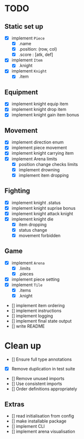 # TODO
## Static set up
- [x] implement `Piece`
  - [x] .name
  - [x] .position: (row, col)
  - [x] .score : [atk, def]
- [x] implement `Item`
  - [x] .knight
- [x] implement `Knight`
  - [x] .item 

## Equipment
- [x] implement knight equip item
- [x] implement knight drop item 
- [x] implement knight gain item bonus

## Movement
- [x] implement direction enum
- [x] implement piece movement
- [x] implement knight carrying item
- [x] implement Arena limits
  - [x] position change checks limits
  - [x] implement drowning
  - [x] implement item dropping

## Fighting
- [x] implement knight .status
- [x] implement knight suprise bonus
- [x] implement knight attack knight
- [x] implement knight die
  - [x] item dropping
  - [x] status change
  - [x] movement forbidden

## Game
- [x] implement `Arena`
  - [x] .limits
  - [x] .pieces
- [x] implement piece setting
- [x] implement `Tile`
  - [x] .items
  - [x] .knight
- [] implement item ordering
- [] implement instructions
- [] implement logging
- [] implement final state output
- [] write README

# Clean up
- [] Ensure full type annotations
- [x] Remove duplication in test suite
- [] Remove unused imports
- [] Use consistent imports
- [] Order definitions appropriately

## Extras
- [] read initialisation from config
- [] make installable package
- [] implement CLI
- [] implement arena visualisation

